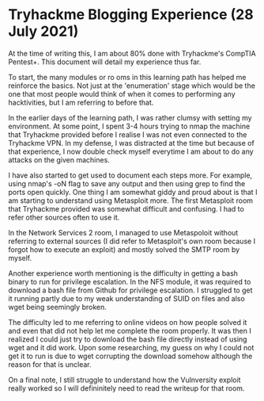 # Tryhackme Blogging Experience (28 July 2021)

At the time of writing this, I am about 80% done with Tryhackme's CompTIA Pentest+.
This document will detail my experience thus far.

To start, the many modules or ro    oms in this learning path has helped me reinforce the basics.
Not just at the 'enumeration' stage which would be the one that most people would think of when it comes to performing any hacktivities,
but I am referring to before that.

In the earlier days of the learning path, I was rather clumsy with setting my environment. At some point, I spent 3-4 hours trying to nmap the machine that Tryhackme provided
before I realise I was not even connected to the Tryhackme VPN. In my defense, I was distracted at the time but because of that experience, I now double check myself
everytime I am about to do any attacks on the given machines.

I have also started to get used to document each steps more. For example, using nmap's -oN flag to save any output and then using grep to find the ports open quickly.
One thing I am somewhat giddy and proud about is that I am starting to understand using Metasploit more. The first Metasploit room that Tryhackme provided 
was somewhat difficult and confusing. I had to refer other sources often to use it.

In the Network Services 2 room, I managed to use Metaspoloit without referring to external sources (I did refer to Metasploit's own room because I forgot how to execute an exploit)
and mostly solved the SMTP room by myself.

Another experience worth mentioning is the difficulty in getting a bash binary to run for privilege escalation. In the NFS module, it was required to download a bash file from Github
for privilege escalation. I struggled to get it running partly due to my weak understanding of SUID on files and also wget being seemingly broken.

The difficulty led to me referring to online videos on how people solved it and even that did not help let me complete the room properly. It was then I realized I could just try to
download the bash file directly instead of using wget and it did work. Upon some researching, my guess on why I could not get it to run is due to wget corrupting the download somehow
although the reason for that is unclear.

On a final note, I still struggle to understand how the Vulnversity exploit really worked so I will defininitely need to read the writeup for that room.